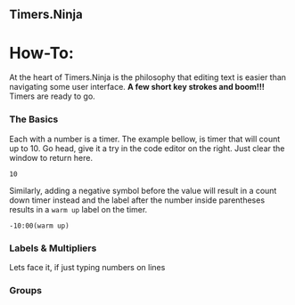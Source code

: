 ## Timers.Ninja
# How-To:

At the heart of Timers.Ninja is the philosophy that editing text is easier than navigating some user interface.  **A few short key strokes and boom!!!** Timers are ready to go.

### The Basics

Each with a number is a timer.  The example bellow, is timer that will count up to 10.  Go head, give it a try in the code editor on the right.  Just clear the window to return here.

```
10
```

Similarly, adding a negative symbol before the value will result in a count down timer instead and the label after the number inside parentheses results in a `warm up` label on the timer.

```
-10:00(warm up)
```


### Labels & Multipliers

Lets face it, if just typing numbers on lines 

### Groups

